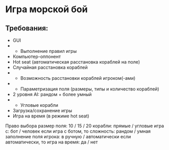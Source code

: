 # Игра морской бой

## Требования:
* GUI
* + Выполнение правил игры 
* Компьютер-оппонент
* Hot seat (автоматическая расстановка кораблей на поле)
* Случайная расстановка кораблей
* + Возможность расстановки кораблей игроком(-ами)
* + Параметризация поля (размеры, типы и количество кораблей)
* 2 уровня AI: рандом + более умный
* + Угловые корабли
* Загрузка/сохранение игры
* Игра на время (в режиме hot seat)

Право выбора 
    размер поля: 10 / 15 / 20
    корабли: прямые / угловые
    игра с: бот / человек
        если игра с ботом, то сложность: рандом / умная
    заполнение поля игрока: в ручную / автоматически
        если автоматически, то игра на время: да / нет
